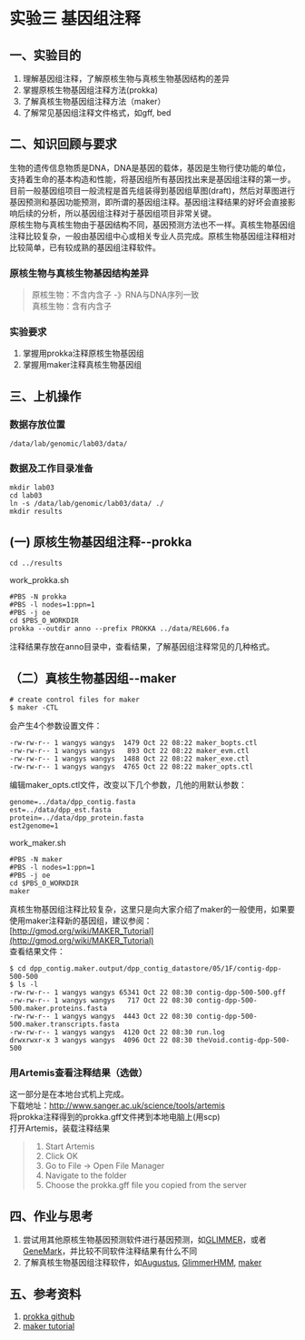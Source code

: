 # 实验三 基因组注释  
## 一、实验目的  
1. 理解基因组注释，了解原核生物与真核生物基因结构的差异
2. 掌握原核生物基因组注释方法(prokka)
3. 了解真核生物基因组注释方法（maker）
4. 了解常见基因组注释文件格式，如gff, bed


## 二、知识回顾与要求  
生物的遗传信息物质是DNA，DNA是基因的载体，基因是生物行使功能的单位，支持着生命的基本构造和性能，将基因组所有基因找出来是基因组注释的第一步。目前一般基因组项目一般流程是首先组装得到基因组草图(draft)，然后对草图进行基因预测和基因功能预测，即所谓的基因组注释。基因组注释结果的好坏会直接影响后续的分析，所以基因组注释对于基因组项目非常关键。   
原核生物与真核生物由于基因结构不同，基因预测方法也不一样。真核生物基因组注释比较复杂，一般由基因组中心或相关专业人员完成。原核生物基因组注释相对比较简单，已有较成熟的基因组注释软件。    

### 原核生物与真核生物基因结构差异
> 原核生物：不含内含子 -》RNA与DNA序列一致  
> 真核生物：含有内含子

### 实验要求  
1. 掌握用prokka注释原核生物基因组  
2. 掌握用maker注释真核生物基因组  

## 三、上机操作  
### 数据存放位置  
```
/data/lab/genomic/lab03/data/
```

### 数据及工作目录准备  
```
mkdir lab03
cd lab03
ln -s /data/lab/genomic/lab03/data/ ./
mkdir results

```

## (一) 原核生物基因组注释--prokka    
```
cd ../results

```

work_prokka.sh  
```
#PBS -N prokka
#PBS -l nodes=1:ppn=1
#PBS -j oe
cd $PBS_O_WORKDIR
prokka --outdir anno --prefix PROKKA ../data/REL606.fa

```
注释结果存放在anno目录中，查看结果，了解基因组注释常见的几种格式。  

## （二）真核生物基因组--maker  
```
# create control files for maker
$ maker -CTL
```
会产生4个参数设置文件：
```
-rw-rw-r-- 1 wangys wangys  1479 Oct 22 08:22 maker_bopts.ctl  
-rw-rw-r-- 1 wangys wangys   893 Oct 22 08:22 maker_evm.ctl  
-rw-rw-r-- 1 wangys wangys  1488 Oct 22 08:22 maker_exe.ctl  
-rw-rw-r-- 1 wangys wangys  4765 Oct 22 08:22 maker_opts.ctl  
```
编辑maker_opts.ctl文件，改变以下几个参数，几他的用默认参数：  
```
genome=../data/dpp_contig.fasta  
est=../data/dpp_est.fasta  
protein=../data/dpp_protein.fasta  
est2genome=1  
```
work_maker.sh
```
#PBS -N maker
#PBS -l nodes=1:ppn=1
#PBS -j oe
cd $PBS_O_WORKDIR
maker
```
真核生物基因组注释比较复杂，这里只是向大家介绍了maker的一般使用，如果要使用maker注释新的基因组，建议参阅：[http://gmod.org/wiki/MAKER_Tutorial](http://gmod.org/wiki/MAKER_Tutorial)  
查看结果文件：  
```
$ cd dpp_contig.maker.output/dpp_contig_datastore/05/1F/contig-dpp-500-500
$ ls -l
-rw-rw-r-- 1 wangys wangys 65341 Oct 22 08:30 contig-dpp-500-500.gff  
-rw-rw-r-- 1 wangys wangys   717 Oct 22 08:30 contig-dpp-500-500.maker.proteins.fasta  
-rw-rw-r-- 1 wangys wangys  4443 Oct 22 08:30 contig-dpp-500-500.maker.transcripts.fasta  
-rw-rw-r-- 1 wangys wangys  4120 Oct 22 08:30 run.log  
drwxrwxr-x 3 wangys wangys  4096 Oct 22 08:30 theVoid.contig-dpp-500-500  
```

### 用Artemis查看注释结果（选做）  
这一部分是在本地台式机上完成。  
下载地址：http://www.sanger.ac.uk/science/tools/artemis  
将prokka注释得到的prokka.gff文件拷到本地电脑上(用scp)  
打开Artemis，装载注释结果  
>    1. Start Artemis  
>    2. Click OK  
>    3. Go to File -> Open File Manager  
>    4. Navigate to the folder  
>    5. Choose the prokka.gff file you copied from the server

## 四、作业与思考  
1. 尝试用其他原核生物基因预测软件进行基因预测，如[GLIMMER](http://ccb.jhu.edu/software/glimmer/index.shtml)，或者[GeneMark](http://topaz.gatech.edu/GeneMark/)，并比较不同软件注释结果有什么不同
2. 了解真核生物基因组注释软件，如[Augustus](http://bioinf.uni-greifswald.de/augustus/), [GlimmerHMM](http://ccb.jhu.edu/software/glimmerhmm/), [maker](http://www.yandell-lab.org/software/maker.html)

## 五、参考资料  
1. [prokka github](https://github.com/tseemann/prokka)
2. [maker tutorial](http://gmod.org/wiki/MAKER_Tutorial)
 
